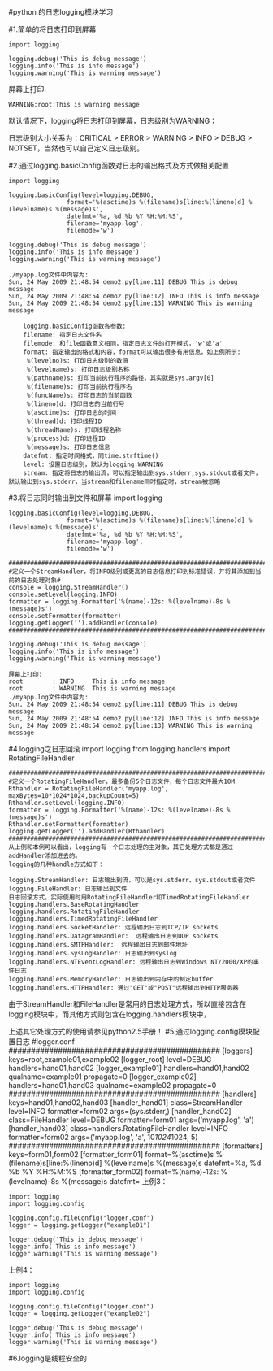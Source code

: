 #python 的日志logging模块学习

#1.简单的将日志打印到屏幕
 
    import logging
    
    logging.debug('This is debug message')
    logging.info('This is info message')
    logging.warning('This is warning message')
 
屏幕上打印:

    WARNING:root:This is warning message

默认情况下，logging将日志打印到屏幕，日志级别为WARNING；

日志级别大小关系为：CRITICAL > ERROR > WARNING > INFO > DEBUG > NOTSET，当然也可以自己定义日志级别。

#2.通过logging.basicConfig函数对日志的输出格式及方式做相关配置

    import logging
    
    logging.basicConfig(level=logging.DEBUG,
                    format='%(asctime)s %(filename)s[line:%(lineno)d] %(levelname)s %(message)s',
                    datefmt='%a, %d %b %Y %H:%M:%S',
                    filename='myapp.log',
                    filemode='w')
        
    logging.debug('This is debug message')
    logging.info('This is info message')
    logging.warning('This is warning message')
     
    ./myapp.log文件中内容为:
    Sun, 24 May 2009 21:48:54 demo2.py[line:11] DEBUG This is debug message
    Sun, 24 May 2009 21:48:54 demo2.py[line:12] INFO This is info message
    Sun, 24 May 2009 21:48:54 demo2.py[line:13] WARNING This is warning message
        
        logging.basicConfig函数各参数:
        filename: 指定日志文件名
        filemode: 和file函数意义相同，指定日志文件的打开模式，'w'或'a'
        format: 指定输出的格式和内容，format可以输出很多有用信息，如上例所示:
         %(levelno)s: 打印日志级别的数值
         %(levelname)s: 打印日志级别名称
         %(pathname)s: 打印当前执行程序的路径，其实就是sys.argv[0]
         %(filename)s: 打印当前执行程序名
         %(funcName)s: 打印日志的当前函数
         %(lineno)d: 打印日志的当前行号
         %(asctime)s: 打印日志的时间
         %(thread)d: 打印线程ID
         %(threadName)s: 打印线程名称
         %(process)d: 打印进程ID
         %(message)s: 打印日志信息
        datefmt: 指定时间格式，同time.strftime()
        level: 设置日志级别，默认为logging.WARNING
        stream: 指定将日志的输出流，可以指定输出到sys.stderr,sys.stdout或者文件，默认输出到sys.stderr，当stream和filename同时指定时，stream被忽略
#3.将日志同时输出到文件和屏幕
    import logging
    
    logging.basicConfig(level=logging.DEBUG,
                    format='%(asctime)s %(filename)s[line:%(lineno)d] %(levelname)s %(message)s',
                    datefmt='%a, %d %b %Y %H:%M:%S',
                    filename='myapp.log',
                    filemode='w')
    
    #################################################################################################
    #定义一个StreamHandler，将INFO级别或更高的日志信息打印到标准错误，并将其添加到当前的日志处理对象#
    console = logging.StreamHandler()
    console.setLevel(logging.INFO)
    formatter = logging.Formatter('%(name)-12s: %(levelname)-8s %(message)s')
    console.setFormatter(formatter)
    logging.getLogger('').addHandler(console)
    #################################################################################################
    
    logging.debug('This is debug message')
    logging.info('This is info message')
    logging.warning('This is warning message')
     
    屏幕上打印:
    root        : INFO     This is info message
    root        : WARNING  This is warning message
    ./myapp.log文件中内容为:
    Sun, 24 May 2009 21:48:54 demo2.py[line:11] DEBUG This is debug message
    Sun, 24 May 2009 21:48:54 demo2.py[line:12] INFO This is info message
    Sun, 24 May 2009 21:48:54 demo2.py[line:13] WARNING This is warning message
#4.logging之日志回滚
    import logging
    from logging.handlers import RotatingFileHandler
    
    #################################################################################################
    #定义一个RotatingFileHandler，最多备份5个日志文件，每个日志文件最大10M
    Rthandler = RotatingFileHandler('myapp.log', maxBytes=10*1024*1024,backupCount=5)
    Rthandler.setLevel(logging.INFO)
    formatter = logging.Formatter('%(name)-12s: %(levelname)-8s %(message)s')
    Rthandler.setFormatter(formatter)
    logging.getLogger('').addHandler(Rthandler)
    ################################################################################################
    从上例和本例可以看出，logging有一个日志处理的主对象，其它处理方式都是通过addHandler添加进去的。
    logging的几种handle方式如下：
     
    logging.StreamHandler: 日志输出到流，可以是sys.stderr、sys.stdout或者文件
    logging.FileHandler: 日志输出到文件
    日志回滚方式，实际使用时用RotatingFileHandler和TimedRotatingFileHandler
    logging.handlers.BaseRotatingHandler
    logging.handlers.RotatingFileHandler
    logging.handlers.TimedRotatingFileHandler
    logging.handlers.SocketHandler: 远程输出日志到TCP/IP sockets
    logging.handlers.DatagramHandler:  远程输出日志到UDP sockets
    logging.handlers.SMTPHandler:  远程输出日志到邮件地址
    logging.handlers.SysLogHandler: 日志输出到syslog
    logging.handlers.NTEventLogHandler: 远程输出日志到Windows NT/2000/XP的事件日志
    logging.handlers.MemoryHandler: 日志输出到内存中的制定buffer
    logging.handlers.HTTPHandler: 通过"GET"或"POST"远程输出到HTTP服务器
     
由于StreamHandler和FileHandler是常用的日志处理方式，所以直接包含在logging模块中，而其他方式则包含在logging.handlers模块中，

上述其它处理方式的使用请参见python2.5手册！
#5.通过logging.config模块配置日志
    #logger.conf
    ###############################################
    [loggers]
    keys=root,example01,example02
    [logger_root]
    level=DEBUG
    handlers=hand01,hand02
    [logger_example01]
    handlers=hand01,hand02
    qualname=example01
    propagate=0
    [logger_example02]
    handlers=hand01,hand03
    qualname=example02
    propagate=0
    ###############################################
    [handlers]
    keys=hand01,hand02,hand03
    [handler_hand01]
    class=StreamHandler
    level=INFO
    formatter=form02
    args=(sys.stderr,)
    [handler_hand02]
    class=FileHandler
    level=DEBUG
    formatter=form01
    args=('myapp.log', 'a')
    [handler_hand03]
    class=handlers.RotatingFileHandler
    level=INFO
    formatter=form02
    args=('myapp.log', 'a', 10*1024*1024, 5)
    ###############################################
    [formatters]
    keys=form01,form02
    [formatter_form01]
    format=%(asctime)s %(filename)s[line:%(lineno)d] %(levelname)s %(message)s
    datefmt=%a, %d %b %Y %H:%M:%S
    [formatter_form02]
    format=%(name)-12s: %(levelname)-8s %(message)s
    datefmt=
上例3：

    import logging
    import logging.config
    
    logging.config.fileConfig("logger.conf")
    logger = logging.getLogger("example01")
    
    logger.debug('This is debug message')
    logger.info('This is info message')
    logger.warning('This is warning message')
上例4：

    import logging
    import logging.config
    
    logging.config.fileConfig("logger.conf")
    logger = logging.getLogger("example02")
    
    logger.debug('This is debug message')
    logger.info('This is info message')
    logger.warning('This is warning message')
#6.logging是线程安全的
